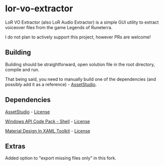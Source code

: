 # lor-vo-extractor

LoR VO Extractor (also LoR Audio Extractor) is a simple GUI utility to extract voiceover files from the game Legends of Runeterra.

I do not plan to actively support this project, however PRs are welcome!


## Building

Building should be straightforward, open solution file in the root directory, compile and run.

That being said, you need to manually build one of the dependencies (and possibly add it as a reference) - [AssetStudio](https://github.com/493msi/AssetStudio).

## Dependencies

[AssetStudio](https://github.com/493msi/AssetStudio) - [License](https://github.com/493msi/AssetStudio/blob/master/LICENSE)

[Windows API Code Pack - Shell](https://github.com/contre/Windows-API-Code-Pack-1.1) - [License](https://github.com/contre/Windows-API-Code-Pack-1.1/blob/master/LICENSE)

[Material Design In XAML Toolkit](https://github.com/MaterialDesignInXAML/MaterialDesignInXamlToolkit) - [License](https://github.com/MaterialDesignInXAML/MaterialDesignInXamlToolkit/blob/master/LICENSE)

## Extras 
Added option to "export missing files only" in this fork.
